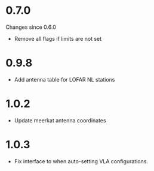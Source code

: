 # 0.7.0

Changes since 0.6.0
* Remove all flags if limits are not set

# 0.9.8
- Add antenna table for LOFAR NL stations

# 1.0.2
- Update meerkat antenna coordinates

# 1.0.3
- Fix interface to when auto-setting VLA configurations.
